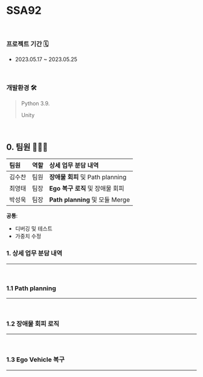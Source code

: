 # SSA92


<br>

### 프로젝트 기간 🗓️
- 2023.05.17 ~ 2023.05.25

<br>

### 개발환경 🛠️
>
> Python 3.9.
> >
> Unity

<br>

## 0. 팀원 🧑‍🤝‍🧑

| 팀원| 역할 | 상세 업무 분담 내역|
|:---|:---|:---|
|김수찬|팀원| **장애물 회피** 및 Path planning |
|최영태|팀장| **Ego 복구 로직** 및 장애물 회피 |
|박성욱|팀장| **Path planning** 및 모듈 Merge|

**공통**: 
- 디버깅 및 테스트 
- 가중치 수정


### 1. 상세 업무 분담 내역
---
<br>


### 1.1 **Path planning** 
---
<br>

### 1.2 **장애물 회피 로직** 
---
<br>

### 1.3 **Ego Vehicle 복구** 
---
<br>